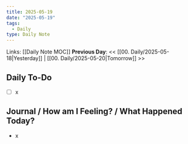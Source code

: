 ```yaml
---
title: 2025-05-19
date: "2025-05-19"
tags:
  - Daily
type: Daily Note
---
```


Links: [[Daily Note MOC]]
**Previous Day**: << [[00. Daily/2025-05-18|Yesterday]] | [[00. Daily/2025-05-20|Tomorrow]] >>

## Daily To-Do
- [ ] x
## Journal / How am I Feeling? / What Happened Today?
- x